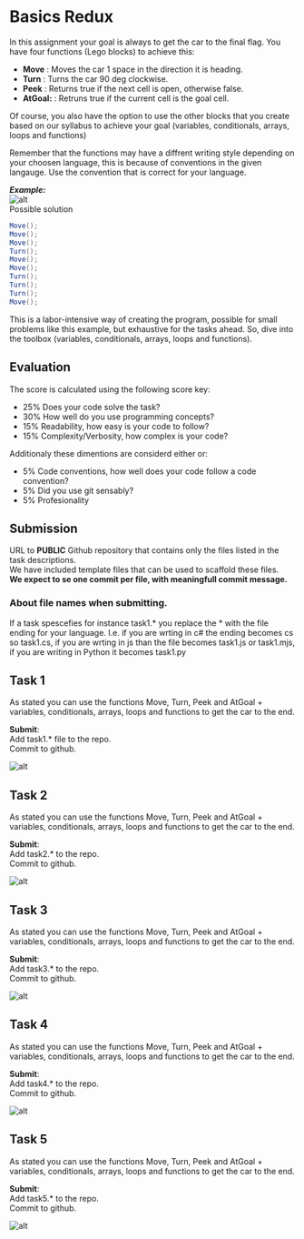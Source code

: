 # Basics Redux

In this assignment your goal is always to get the car to the final flag. 
You have four functions (Lego blocks) to achieve this:

- **Move** : Moves the car 1 space in the direction it is heading. 
- **Turn** : Turns the car 90 deg clockwise. 
- **Peek** : Returns true if the next cell is open, otherwise false. 
- **AtGoal:** : Retruns true if the current cell is the goal cell.

Of course, you also have the option to use the other blocks that you create based on our syllabus to achieve your goal (variables, conditionals, arrays, loops and functions)

Remember that the functions may have a diffrent writing style depending on your choosen language, this is because of conventions in the given langauge.
Use the convention that is correct for your language. 

***Example:***  
![alt](images/eks.png)  
Possible  solution
```csharp
Move();
Move();
Move();
Turn();
Move();
Move();
Turn();
Turn();
Turn();
Move();
```

This is a labor-intensive way of creating the program, possible for small problems like this example, but exhaustive for the tasks ahead. So, dive into the toolbox (variables, conditionals, arrays, loops and functions).

## Evaluation

The score is calculated using the following score key:  

- 25% Does your code solve the task?
- 30% How well do you use programming concepts?
- 15% Readability, how easy is your code to follow?
- 15% Complexity/Verbosity, how complex is your code? 

Additionaly these dimentions are considerd either or: 

- 5% Code conventions, how well does your code follow a code convention?
- 5% Did you use git sensably?  
- 5% Profesionality 

## Submission 

URL to **PUBLIC** Github repository that contains only the files listed in the task descriptions.  
We have included template files that can be used to scaffold these files.  
**We expect to se one commit per file, with meaningfull commit message.**

### About file names when submitting.
If a task spescefies for instance task1.* you replace the * with the file ending for your language.
I.e. if you are wrting in c# the ending becomes cs so task1.cs, if you are wrting in js than the file becomes task1.js or task1.mjs, if you are writing in Python it becomes task1.py


## Task 1

As stated you can use the functions Move, Turn, Peek and AtGoal + variables, conditionals, arrays, loops and functions to get the car to the end.

**Submit**:   
Add task1.* file to the repo.  
Commit to github. 

![alt](images/map1.png)  

## Task 2

As stated you can use the functions Move, Turn, Peek and AtGoal + variables, conditionals, arrays, loops and functions to get the car to the end.

**Submit**:   
Add task2.* to the repo.  
Commit to github. 

![alt](images/map2.png)  

## Task 3

As stated you can use the functions Move, Turn, Peek and AtGoal + variables, conditionals, arrays, loops and functions to get the car to the end.

**Submit**:   
Add task3.* to the repo.  
Commit to github. 

![alt](images/map3.png) 

## Task 4

As stated you can use the functions Move, Turn, Peek and AtGoal + variables, conditionals, arrays, loops and functions to get the car to the end.

**Submit**:   
Add task4.* to the repo.  
Commit to github. 

![alt](images/map3.png) 

## Task 5

As stated you can use the functions Move, Turn, Peek and AtGoal + variables, conditionals, arrays, loops and functions to get the car to the end.

**Submit**:   
Add task5.* to the repo.  
Commit to github. 

![alt](images/map5.png) 